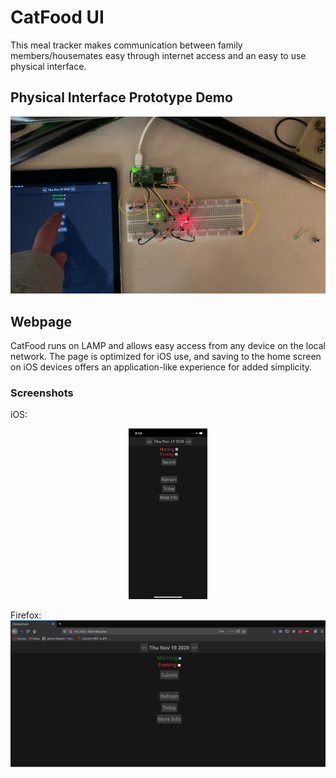 # CatFood UI
This meal tracker makes communication between family members/housemates easy through internet access and an easy to use physical interface.

## Physical Interface Prototype Demo
[![Interface Demo](screenshots/thumbnail.jpg)](https://youtu.be/mRvmaizEMSw)  

## Webpage
CatFood runs on LAMP and allows easy access from any device on the local network. The page is optimized for iOS use, and saving to the home screen on iOS devices offers an application-like experience for added simplicity.  

### Screenshots
iOS:
<p align="center">
  <img src="screenshots/iphone-ui.png" width="25%">
</p>  

Firefox:
![Web UI](screenshots/web-ui.png "Web UI")  

